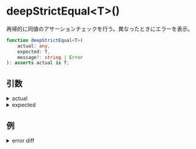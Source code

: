 # deepStrictEqual&lt;T&gt;()

再帰的に同値のアサーションチェックを行う。異なったときにエラーを表示。

```typescript
function deepStrictEqual<T>(
    actual: any,
    expected: T,
    message?: string | Error
): asserts actual is T;
```

## 引数

<details><summary>actual</summary><section>

### actual

チェックする値

#### 型

- any

</section></details>

<details><summary>expected</summary><section>

### expected

予測される値

#### 型

- T

</section></details>

## 例

<details><summary>error diff</summary><section>

### error diff

```javascript
const assert = require('assert');

assert = deepStrictEqual([[[1, 2, 3], 4, 5]], [[[1, 2, 3], '4', 5]]);
```

</section></details>

